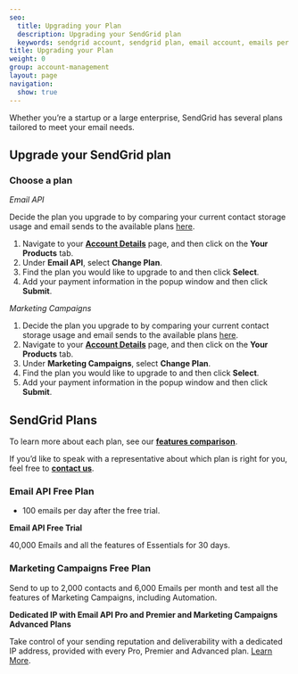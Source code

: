 ```yaml
---
seo:
  title: Upgrading your Plan
  description: Upgrading your SendGrid plan
  keywords: sendgrid account, sendgrid plan, email account, emails per month
title: Upgrading your Plan
weight: 0
group: account-management
layout: page
navigation:
  show: true
---
```


Whether you’re a startup or a large enterprise, SendGrid has several plans tailored to meet your email needs. 

## Upgrade your SendGrid plan

### Choose a plan

*Email API*

Decide the plan you upgrade to by comparing your current contact storage usage and email sends to the available plans [here](https://sendgrid.com/pricing).

1. Navigate to your [**Account Details**](https://app.sendgrid.com/account/products) page, and then click on the **Your Products** tab.
1. Under **Email API**, select **Change Plan**.
1. Find the plan you would like to upgrade to and then click **Select**.
1. Add your payment information in the popup window and then click **Submit**.


*Marketing Campaigns*

1. Decide the plan you upgrade to by comparing your current contact storage usage and email sends to the available plans [here](https://sendgrid.com/pricing).
1. Navigate to your [**Account Details**](https://app.sendgrid.com/account/products) page, and then click on the **Your Products** tab.
1. Under **Marketing Campaigns**, select **Change Plan**.
1. Find the plan you would like to upgrade to and then click **Select**.
1. Add your payment information in the popup window and then click **Submit**.


## SendGrid Plans

To learn more about each plan, see our [**features comparison**](https://sendgrid.com/pricing/).

If you’d like to speak with a representative about which plan is right for you, feel free to [**contact us**](https://sendgrid.com/contact-us-form/).

### Email API Free Plan

* 100 emails per day after the free trial.

<call-out>

**Email API Free Trial**

40,000 Emails and all the features of Essentials for 30 days.

</call-out>

### Marketing Campaigns Free Plan

Send to up to 2,000 contacts and 6,000 Emails per month and test all the features of Marketing Campaigns, including Automation.

<call-out>

**Dedicated IP with Email API Pro and Premier and Marketing Campaigns Advanced Plans**

Take control of your sending reputation and deliverability with a dedicated IP address, provided with every Pro, Premier and Advanced plan. [Learn More](https://sendgrid.com/blog/shared-and-dedicated-ips-which-should-you-choose/).

</call-out>
